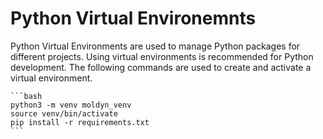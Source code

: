 # Python Virtual Environemnts
Python Virtual Environments are used to manage Python packages for different projects. Using virtual environments is recommended for Python development. The following commands are used to create and activate a virtual environment.
    
    ```bash
    python3 -m venv moldyn_venv
    source venv/bin/activate
    pip install -r requirements.txt
    ```
